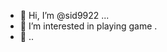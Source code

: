 - 👋 Hi, I’m @sid9922 ...
- 👀 I’m interested in playing game .
- 👋 ..

<!---
sid9922/sid9922 is a ✨ special ✨ repository because its `README.md` (this file) appears on your GitHub profile.
You can click the Preview link to take a look at your changes.
--->
